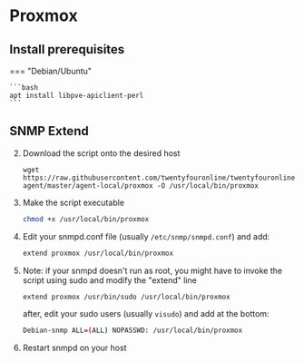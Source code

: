 # Proxmox


## Install prerequisites

=== "Debian/Ubuntu"

    ```bash
    apt install libpve-apiclient-perl
    ```

## SNMP Extend

2. Download the script onto the desired host

    ```
    wget https://raw.githubusercontent.com/twentyfouronline/twentyfouronline-agent/master/agent-local/proxmox -O /usr/local/bin/proxmox
    ```

3. Make the script executable

    ```bash
    chmod +x /usr/local/bin/proxmox
    ```

4. Edit your snmpd.conf file (usually `/etc/snmp/snmpd.conf`) and add:

    ```bash
    extend proxmox /usr/local/bin/proxmox
    ```

5. Note: if your snmpd doesn't run as root, you might have to invoke
   the script using sudo and modify the "extend" line

    ```bash
    extend proxmox /usr/bin/sudo /usr/local/bin/proxmox
    ```

    after, edit your sudo users (usually `visudo`) and add at the bottom:

    ```bash
    Debian-snmp ALL=(ALL) NOPASSWD: /usr/local/bin/proxmox
    ```

6. Restart snmpd on your host




